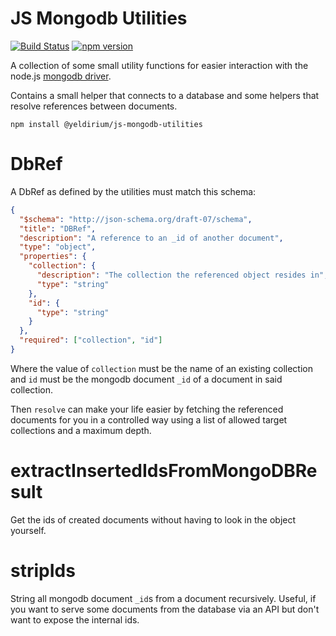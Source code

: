 # JS Mongodb Utilities

[![Build Status](https://travis-ci.org/yeldiRium/js-mongodb-utilities.svg?branch=master)](https://travis-ci.org/yeldiRium/js-mongodb-utilities)
[![npm version](http://img.shields.io/npm/v/@yeldirium/js-mongodb-utilities.svg?style=flat)](https://npmjs.org/package/@yeldirium/js-mongodb-utilities "View this project on npm")

A collection of some small utility functions for easier interaction with the node.js [mongodb driver](https://www.npmjs.com/package/mongodb).

Contains a small helper that connects to a database and some helpers that resolve references between documents.

```
npm install @yeldirium/js-mongodb-utilities
```

# DbRef

A DbRef as defined by the utilities must match this schema:

```json
{
  "$schema": "http://json-schema.org/draft-07/schema",
  "title": "DBRef",
  "description": "A reference to an _id of another document",
  "type": "object",
  "properties": {
    "collection": {
      "description": "The collection the referenced object resides in",
      "type": "string"
    },
    "id": {
      "type": "string"
    }
  },
  "required": ["collection", "id"]
}
```

Where the value of `collection` must be the name of an existing collection and
`id` must be the mongodb document `_id` of a document in said collection.

Then `resolve` can make your life easier by fetching
the referenced documents for you in a controlled way using a list of allowed
target collections and a maximum depth.

# extractInsertedIdsFromMongoDBResult

Get the ids of created documents without having to look in the object yourself.

# stripIds

String all mongodb document `_id`s from a document recursively. Useful, if you
want to serve some documents from the database via an API but don't want to
expose the internal ids.
